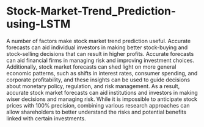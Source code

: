 # Stock-Market-Trend_Prediction-using-LSTM
A number of factors make stock market trend prediction useful. Accurate forecasts can aid individual investors in making better stock-buying and stock-selling decisions that can result in higher profits. Accurate forecasts can aid financial firms in managing risk and improving investment choices. Additionally, stock market forecasts can shed light on more general economic patterns, such as shifts in interest rates, consumer spending, and corporate profitability, and these insights can be used to guide decisions about monetary policy, regulation, and risk management. As a result, accurate stock market forecasts can aid institutions and investors in making wiser decisions and managing risk. While it is impossible to anticipate stock prices with 100% precision, combining various research approaches can allow shareholders to better understand the risks and potential benefits linked with certain investments.
